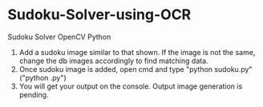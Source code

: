 # Sudoku-Solver-using-OCR
Sudoku Solver OpenCV Python


1. Add a sudoku image similar to that shown. If the image is not the same, change the db images accordingly to find matching data.
2. Once sudoku image is added, open cmd and type "python sudoku.py" ("python <filename>.py")
3. You will get your output on the console. Output image generation is pending.
